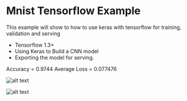 # Mnist Tensorflow Example

This example will show to how to use keras with tensorflow for training, validation and serving

- Tensorflow 1.3+
- Using Keras to Build a CNN model
- Exporting the model for serving.

Accuracy = 0.9744
Average Loss = 0.077476

![alt text](https://github.com/kishorenayar/Machine-Learning-Solutions/blob/master/Problems-Solutions/mnist/build/mnist.png)

![alt text](https://github.com/kishorenayar/Machine-Learning-Solutions/blob/master/Problems-Solutions/mnist/build/Loss.PNG)
